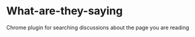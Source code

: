 What-are-they-saying
====================

Chrome plugin for searching discussions about the page you are reading 
